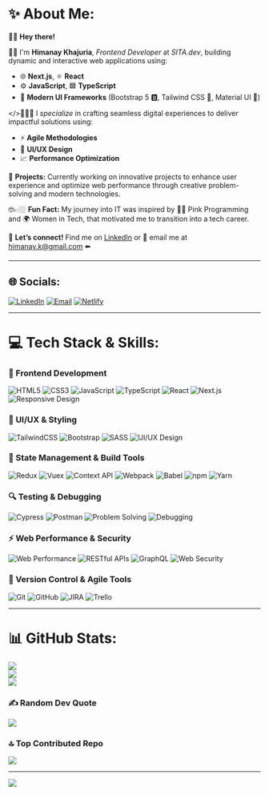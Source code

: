 # ✨ About Me:

👋🏼 **Hey there!**

👧🏼 I'm **Himanay Khajuria**, *Frontend Developer* at *SITA.dev*, building dynamic and interactive web applications using:    
  - 🌐 **Next.js**, ⚛️ **React**
  - ⚙️ **JavaScript**, 🟦 **TypeScript**
  - 🫧 **Modern UI Frameworks** (Bootstrap 5 🅱️, Tailwind CSS 🎨, Material UI 📐)

</>👩🏼‍💻 I *specialize* in crafting seamless digital experiences to deliver impactful solutions using:  
  - ⚡ **Agile Methodologies**
  - 🎨 **UI/UX Design**
  - 📈 **Performance Optimization**

📂 **Projects:** Currently working on innovative projects to enhance user experience and optimize web performance through creative problem-solving and modern technologies.

🤓👉🏼 **Fun Fact:** My journey into IT was inspired by 👩‍💻 Pink Programming and 🌍 Women in Tech, that motivated me to transition into a tech career.

📩 **Let’s connect!** Find me on [LinkedIn](https://www.linkedin.com/in/himanayk/) or 📧 email me at himanay.k@gmail.com ⬅️

_________________

## 🌐 Socials:
[![LinkedIn](https://img.shields.io/badge/LinkedIn-%230077B5.svg?logo=linkedin&logoColor=white)](https://linkedin.com/in/himanayk/)
[![Email](https://img.shields.io/badge/Email-%23D14836.svg?logo=gmail&logoColor=white)](mailto:himanay.k@gmail.com)
[![Netlify](https://img.shields.io/badge/Netlify-%23000000.svg?logo=netlify&logoColor=white)](https://app.netlify.com/teams/himanayk/sites?creator=me&visibility=public)


---

# 💻 Tech Stack & Skills:

### 🚀 Frontend Development
![HTML5](https://img.shields.io/badge/html5-%23E34F26.svg?style=for-the-badge&logo=html5&logoColor=white)
![CSS3](https://img.shields.io/badge/css3-%231572B6.svg?style=for-the-badge&logo=css3&logoColor=white)
![JavaScript](https://img.shields.io/badge/javascript-%23323330.svg?style=for-the-badge&logo=javascript&logoColor=%23F7DF1E)
![TypeScript](https://img.shields.io/badge/typescript-%23007ACC.svg?style=for-the-badge&logo=typescript&logoColor=white)
![React](https://img.shields.io/badge/react-%2320232a.svg?style=for-the-badge&logo=react&logoColor=%2361DAFB)
![Next.js](https://img.shields.io/badge/Responsive-Design-%230074D9.svg?style=for-the-badge)
![Responsive Design](https://img.shields.io/badge/Responsive-Design-%230074D9.svg?style=for-the-badge)

### 🎨 UI/UX & Styling
![TailwindCSS](https://img.shields.io/badge/tailwindcss-%2338B2AC.svg?style=for-the-badge&logo=tailwind-css&logoColor=white)
![Bootstrap](https://img.shields.io/badge/bootstrap-%238511FA.svg?style=for-the-badge&logo=bootstrap&logoColor=white)
![SASS](https://img.shields.io/badge/SASS-hotpink.svg?style=for-the-badge&logo=SASS&logoColor=white)
![UI/UX Design](https://img.shields.io/badge/UI/UX-Design-%23E34F26.svg?style=for-the-badge)

### 🔧 State Management & Build Tools
![Redux](https://img.shields.io/badge/redux-%23593d88.svg?style=for-the-badge&logo=redux&logoColor=white)
![Vuex](https://img.shields.io/badge/vuex-%234FC08D.svg?style=for-the-badge&logo=vue.js&logoColor=white)
![Context API](https://img.shields.io/badge/Context-API-%230074D9.svg?style=for-the-badge)
![Webpack](https://img.shields.io/badge/webpack-%238DD6F9.svg?style=for-the-badge&logo=webpack&logoColor=black)
![Babel](https://img.shields.io/badge/babel-%23F9DC3E.svg?style=for-the-badge&logo=babel&logoColor=black)
![npm](https://img.shields.io/badge/npm-%23CB3837.svg?style=for-the-badge&logo=npm&logoColor=white)
![Yarn](https://img.shields.io/badge/yarn-%232C8EBB.svg?style=for-the-badge&logo=yarn&logoColor=white)

### 🔍 Testing & Debugging
![Cypress](https://img.shields.io/badge/cypress-%23004D40.svg?style=for-the-badge&logo=cypress&logoColor=white)
![Postman](https://img.shields.io/badge/Postman-API-%23FF6C37.svg?style=for-the-badge&logo=postman&logoColor=white)
![Problem Solving](https://img.shields.io/badge/Problem-Solving-%230074D9.svg?style=for-the-badge)
![Debugging](https://img.shields.io/badge/Debugging-%230074D9.svg?style=for-the-badge)

### ⚡ Web Performance & Security
![Web Performance](https://img.shields.io/badge/Web-Performance-%230074D9.svg?style=for-the-badge)
![RESTful APIs](https://img.shields.io/badge/RESTful-APIs-%230074D9.svg?style=for-the-badge)
![GraphQL](https://img.shields.io/badge/GraphQL-%23E10098.svg?style=for-the-badge&logo=graphql&logoColor=white)
![Web Security](https://img.shields.io/badge/Web-Security-%230074D9.svg?style=for-the-badge)

### 🔄 Version Control & Agile Tools
![Git](https://img.shields.io/badge/Git-%23F05032.svg?style=for-the-badge&logo=git&logoColor=white)
![GitHub](https://img.shields.io/badge/GitHub-%23181717.svg?style=for-the-badge&logo=github&logoColor=white)
![JIRA](https://img.shields.io/badge/JIRA-%230052CC.svg?style=for-the-badge&logo=jira&logoColor=white)
![Trello](https://img.shields.io/badge/Trello-%230074D9.svg?style=for-the-badge&logo=trello&logoColor=white)

---

# 📊 GitHub Stats:
![](https://github-readme-stats.vercel.app/api?username=HimanayK&theme=dark&hide_border=false&include_all_commits=false&count_private=false)<br/>
![](https://github-readme-streak-stats.herokuapp.com/?user=HimanayK&theme=dark&hide_border=false)<br/>
![](https://github-readme-stats.vercel.app/api/top-langs/?username=HimanayK&theme=dark&hide_border=false&include_all_commits=false&count_private=false&layout=compact)

### ✍️ Random Dev Quote
![](https://quotes-github-readme.vercel.app/api?type=horizontal&theme=radical)

### 🔝 Top Contributed Repo
![](https://github-contributor-stats.vercel.app/api?username=HimanayK&limit=5&theme=radical&combine_all_yearly_contributions=true)

---
[![](https://visitcount.itsvg.in/api?id=HimanayK&icon=9&color=5)](https://visitcount.itsvg.in)

<!---
HimanayK/HimanayK is a ✨ special ✨ repository because its `README.md` (this file) appears on your GitHub profile.
You can click the Preview link to take a look at your changes.
--->
